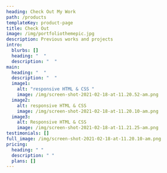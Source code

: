 ```yaml
---
heading: Check Out My Work
path: /products
templateKey: product-page
title: Check Out
image: /img/portfoliothemepic.jpg
description: Previous works and projects
intro:
  blurbs: []
  heading: "  "
  description: "  "
main:
  heading: "  "
  description: "  "
  image1:
    alt: "responsive HTML & CSS "
    image: /img/screen-shot-2021-02-18-at-11.20.52-am.png
  image2:
    alt: responsive HTML & CSS
    image: /img/screen-shot-2021-02-18-at-11.20.10-am.png
  image3:
    alt: Responsive HTML & CSS
    image: /img/screen-shot-2021-02-18-at-11.21.25-am.png
testimonials: []
full_image: /img/screen-shot-2021-02-18-at-11.20.10-am.png
pricing:
  heading: " "
  description: " "
  plans: []
---
```

